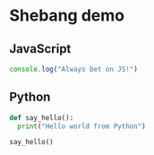 # Shebang demo

## JavaScript

```js
console.log("Always bet on JS!")
```

## Python

```python
def say_hello():
  print("Hello world from Python")

say_hello()
```
